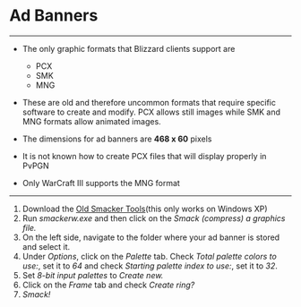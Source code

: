 # Ad Banners
---

- The only graphic formats that Blizzard clients support are
    - PCX
    - SMK
    - MNG

- These are old and therefore uncommon formats that require specific software to create and modify. PCX allows still images while SMK and MNG formats allow animated images.
- The dimensions for ad banners are **468 x 60** pixels

- It is not known how to create PCX files that will display properly in PvPGN
- Only WarCraft III supports the MNG format
---
1. Download the [Old Smacker Tools](http://www.broodwarai.com/downloads/tools/OldSmackerTools.exe)(this only works on Windows XP)
2. Run *smackerw.exe* and then click on the *Smack (compress) a graphics file.*
3. On the left side, navigate to the folder where your ad banner is stored and select it.
4. Under *Options*, click on the *Palette* tab. Check *Total palette colors to use:*, set it to *64* and check *Starting palette index to use:*, set it to *32*.
5. Set *8-bit input palettes* to *Create new.*
5. Click on the *Frame* tab and check *Create ring?*
6. *Smack!*

